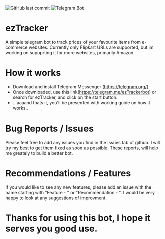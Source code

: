<img alt="GitHub last commit" src="https://img.shields.io/github/last-commit/chaitanya-jvnm/ezTracker?color=%233399ff"> <img alt="Telegram Bot" src="https://badgen.net/badge/icon/telegram?icon=telegram&label">

# ezTracker
A simple telegram bot to track prices of your favourite items from e-commerce websites.
Currently only Flipkart URLs are supported, but im working on supoprting it for more websites, primarily Amazon.

# How it works
 - Download and install Telegram Messenger (https://telegram.org/).
 - Once downloaded, use this link(https://telegram.me/ezTrackerbot) or search for ezTracker, and click on the start button.
 - ...aaaand thats it, you'll be presented with  working guide on how it works..

# Bug Reports / Issues
Please feel free to add any issues you find in the Issues tab of github. I will try my best to get them fixed as soon as possible.
These reports, will help me greately to build a better bot.

# Recommendations / Features
If you would like to see any new features, please add an issue with the name starting with "Feature - " or "Recommendation - ".
I would be very happy to look at any suggestions of improvment.

# Thanks for using this bot, I hope it serves you good use.